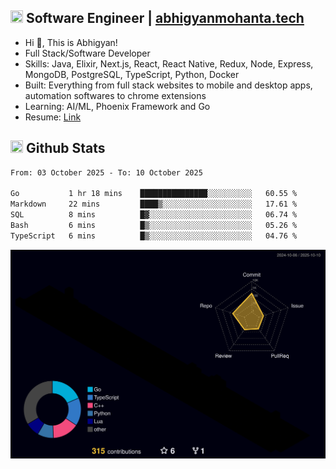 ## <img src="https://media.giphy.com/media/v1.Y2lkPTc5MGI3NjExNjBuMTFuMDMxcjR0OXp2Zjk5Z3A2ajkzYWpiaDFmdWJhZzY2anM1MCZlcD12MV9naWZzX3NlYXJjaCZjdD1n/UcK7JalnjCz0k/giphy.gif" width="20" height="20" /> Software Engineer | [abhigyanmohanta.tech](https://abhigyanmohanta.tech)


- Hi 👋, This is Abhigyan!
- Full Stack/Software Developer
- Skills: Java, Elixir, Next.js, React, React Native, Redux, Node, Express, MongoDB, PostgreSQL, TypeScript, Python, Docker
- Built: Everything from full stack websites to mobile and desktop apps, automation softwares to chrome extensions
- Learning: AI/ML, Phoenix Framework and Go
- Resume: [Link](https://abhigyan-mohanta.github.io/resume/)


## <img src="https://media.giphy.com/media/v1.Y2lkPTc5MGI3NjExOTVzbjE3Z3F6bDhrNGtzYWpiODJkeTRhcHRqN3MwaGV2cTZ3ajR3eCZlcD12MV9naWZzX3NlYXJjaCZjdD1n/o0vwzuFwCGAFO/giphy.gif" width="20" height="20" /> Github Stats
<!--START_SECTION:waka-->

```txt
From: 03 October 2025 - To: 10 October 2025

Go           1 hr 18 mins    ███████████████░░░░░░░░░░   60.55 %
Markdown     22 mins         ████▒░░░░░░░░░░░░░░░░░░░░   17.61 %
SQL          8 mins          █▓░░░░░░░░░░░░░░░░░░░░░░░   06.74 %
Bash         6 mins          █▒░░░░░░░░░░░░░░░░░░░░░░░   05.26 %
TypeScript   6 mins          █▒░░░░░░░░░░░░░░░░░░░░░░░   04.76 %
```

<!--END_SECTION:waka-->
![](./profile-3d-contrib/profile-night-rainbow.svg)

